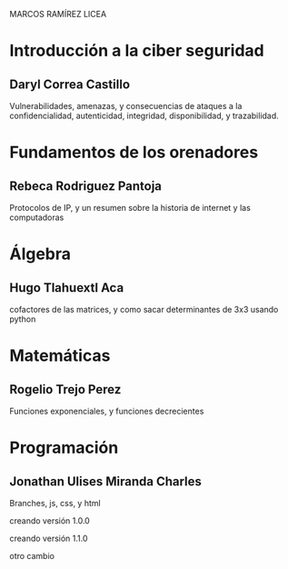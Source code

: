 MARCOS RAMÍREZ LICEA

# Introducción a la ciber seguridad 

## Daryl Correa Castillo

Vulnerabilidades, amenazas, y consecuencias de ataques a la confidencialidad, autenticidad, integridad, disponibilidad, y trazabilidad. 

# Fundamentos de los orenadores

## Rebeca Rodriguez Pantoja

Protocolos de IP, y un resumen sobre la historia de internet y las computadoras

# Álgebra 

## Hugo Tlahuextl Aca 

cofactores de las matrices, y como sacar determinantes de 3x3 usando python

# Matemáticas 

## Rogelio Trejo Perez 

Funciones exponenciales, y funciones decrecientes

# Programación

## Jonathan Ulises Miranda Charles 

Branches, js, css, y html

creando versión 1.0.0

creando versión 1.1.0

otro cambio